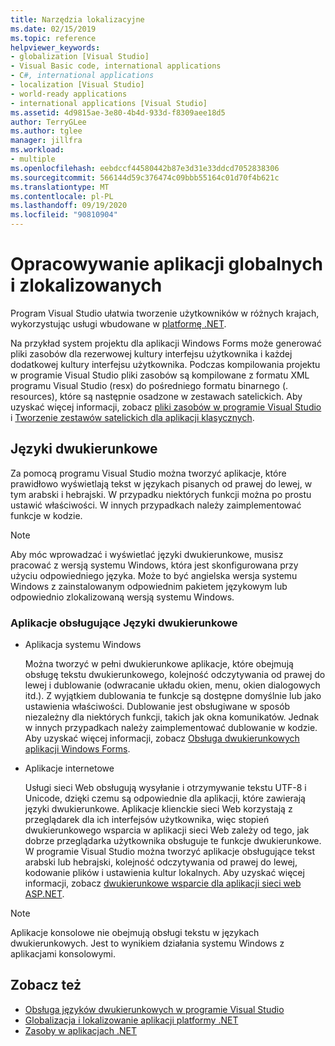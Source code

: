 ```yaml
---
title: Narzędzia lokalizacyjne
ms.date: 02/15/2019
ms.topic: reference
helpviewer_keywords:
- globalization [Visual Studio]
- Visual Basic code, international applications
- C#, international applications
- localization [Visual Studio]
- world-ready applications
- international applications [Visual Studio]
ms.assetid: 4d9815ae-3e80-4b4d-933d-f8309aee18d5
author: TerryGLee
ms.author: tglee
manager: jillfra
ms.workload:
- multiple
ms.openlocfilehash: eebdccf44580442b87e3d31e33ddcd7052838306
ms.sourcegitcommit: 566144d59c376474c09bbb55164c01d70f4b621c
ms.translationtype: MT
ms.contentlocale: pl-PL
ms.lasthandoff: 09/19/2020
ms.locfileid: "90810904"
---
```

# <a name="develop-globalized-and-localized-apps"></a>Opracowywanie aplikacji globalnych i zlokalizowanych

Program Visual Studio ułatwia tworzenie użytkowników w różnych krajach, wykorzystując usługi wbudowane w [platformę .NET](/dotnet/standard/globalization-localization/).

Na przykład system projektu dla aplikacji Windows Forms może generować pliki zasobów dla rezerwowej kultury interfejsu użytkownika i każdej dodatkowej kultury interfejsu użytkownika. Podczas kompilowania projektu w programie Visual Studio pliki zasobów są kompilowane z formatu XML programu Visual Studio (resx) do pośredniego formatu binarnego (. resources), które są następnie osadzone w zestawach satelickich. Aby uzyskać więcej informacji, zobacz [pliki zasobów w programie Visual Studio](/dotnet/framework/resources/creating-resource-files-for-desktop-apps#VSResFiles) i [Tworzenie zestawów satelickich dla aplikacji klasycznych](/dotnet/framework/resources/creating-satellite-assemblies-for-desktop-apps).

## <a name="bidirectional-languages"></a>Języki dwukierunkowe

Za pomocą programu Visual Studio można tworzyć aplikacje, które prawidłowo wyświetlają tekst w językach pisanych od prawej do lewej, w tym arabski i hebrajski. W przypadku niektórych funkcji można po prostu ustawić właściwości. W innych przypadkach należy zaimplementować funkcje w kodzie.

> [!NOTE]
> Aby móc wprowadzać i wyświetlać języki dwukierunkowe, musisz pracować z wersją systemu Windows, która jest skonfigurowana przy użyciu odpowiedniego języka. Może to być angielska wersja systemu Windows z zainstalowanym odpowiednim pakietem językowym lub odpowiednio zlokalizowaną wersją systemu Windows.

### <a name="apps-that-support-bidirectional-languages"></a>Aplikacje obsługujące Języki dwukierunkowe

- Aplikacja systemu Windows

   Można tworzyć w pełni dwukierunkowe aplikacje, które obejmują obsługę tekstu dwukierunkowego, kolejność odczytywania od prawej do lewej i dublowanie (odwracanie układu okien, menu, okien dialogowych itd.). Z wyjątkiem dublowania te funkcje są dostępne domyślnie lub jako ustawienia właściwości. Dublowanie jest obsługiwane w sposób niezależny dla niektórych funkcji, takich jak okna komunikatów. Jednak w innych przypadkach należy zaimplementować dublowanie w kodzie. Aby uzyskać więcej informacji, zobacz [Obsługa dwukierunkowych aplikacji Windows Forms](/dotnet/framework/winforms/advanced/bi-directional-support-for-windows-forms-applications).

- Aplikacje internetowe

   Usługi sieci Web obsługują wysyłanie i otrzymywanie tekstu UTF-8 i Unicode, dzięki czemu są odpowiednie dla aplikacji, które zawierają języki dwukierunkowe. Aplikacje klienckie sieci Web korzystają z przeglądarek dla ich interfejsów użytkownika, więc stopień dwukierunkowego wsparcia w aplikacji sieci Web zależy od tego, jak dobrze przeglądarka użytkownika obsługuje te funkcje dwukierunkowe. W programie Visual Studio można tworzyć aplikacje obsługujące tekst arabski lub hebrajski, kolejność odczytywania od prawej do lewej, kodowanie plików i ustawienia kultur lokalnych. Aby uzyskać więcej informacji, zobacz [dwukierunkowe wsparcie dla aplikacji sieci web ASP.NET](/previous-versions/6eedwbtt(v=vs.140)).

> [!NOTE]
> Aplikacje konsolowe nie obejmują obsługi tekstu w językach dwukierunkowych. Jest to wynikiem działania systemu Windows z aplikacjami konsolowymi.

## <a name="see-also"></a>Zobacz też

- [Obsługa języków dwukierunkowych w programie Visual Studio](use-bidirectional-languages.md)
- [Globalizacja i lokalizowanie aplikacji platformy .NET](/dotnet/standard/globalization-localization/)
- [Zasoby w aplikacjach .NET](/dotnet/framework/resources/)